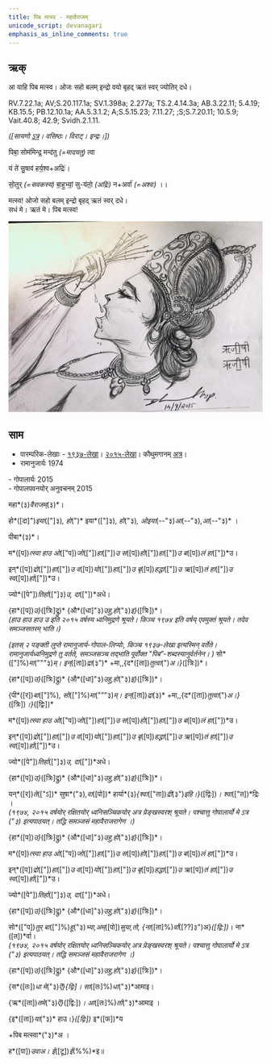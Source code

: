 ```yaml
---
title: पिब मत्स्व - महावैराजम्  
unicode_script: devanagari  
emphasis_as_inline_comments: true
---   
```


## ऋक्

आ याहि पिब मत्स्व। ओजः सहो बलम् इन्द्रो वयो बृहद् ऋतं स्वर् ज्योतिर् दधे।

RV.7.22.1a; AV;S.20.117.1a; SV.1.398a; 2.277a; TS.2.4.14.3a; AB.3.22.11; 5.4.19; KB.15.5; PB.12.10.1a; AA.5.3.1.2; A;S.5.15.23; 7.11.27; ;S;S.7.20.11; 10.5.9; Vait.40.8; 42.9; Svidh.2.1.11.

*([सायणो [ऽत्र](https://archive.org/stream/RgVedaWithSayanasCommentaryPart3/rv_sayanabhasya_part3#page/n413/mode/2up&sa=D&ust=1542425956232000)। वसिष्ठः। विराट्। इन्द्रः।])*

पिबा॒ सोम॑मिन्द्र॒ मन्द॑तु *(=मादयतु)* त्वा

यं ते॑ सु॒षाव॑ हर्य॒श्व+अद्रिः॑।

सो॒तुर् *(=सवकस्य)* बा॒हुभ्यां॒ सु-य॑तो॒ *(अद्रिः)* न+अर्वा॑ *(=अश्वः)* ।।

मत्स्व! ओजो सहो बलम् इन्द्रो बृहद् ऋतं स्वर् दधे।  
सधं मे। ऋतं मे। पिब मत्स्व!

![](../images/indra-squeezing-soma-into-mouth.jpg)


## साम

- पारम्परिक-लेखाः - [१९३७-लेखा](https://archive.org/stream/sAmaveda-jaiminIya-paravastu-paramparA-docs/AASHEERVACHANA%20SAAMAANI#page/n6/mode/1up&sa=D&ust=1542425956233000)। [२०१५-लेखा](https://archive.org/stream/sAmaveda-jaiminIya-paravastu-paramparA-docs/AASHEERVACHANA%20SAAMAANI#page/n6/mode/1up&sa=D&ust=1542425956233000)। कौथुमगानम् [अत्र](https://archive.org/details/SamaVedaSanhitaWithSayanabhashyaVolume2SatyavrataSamasrami1876bis_201804/page/n449)।
- रामानुजार्यः 1974 
<div class="audioEmbed" src="https://archive
.org/download/jaiminIya-sAma-gAna-paravastu-tradition-rAmAnuja/piba-mahA-vairAjam.mp3"></div>
- गोपालार्यः 2015  
<div class="audioEmbed" src="https://archive
.org/download/jaiminIya-sAma-gAna-paravastu-tradition-gopAla-2015/piba-mahA-vairAjam.mp3"></div>
- गोपालपवनयोर् अनुवचनम् 2015  
<div class="audioEmbed" src="https://archive
.org/download/jaiminIya-sAma-gAna-paravastu-tradition-anuvachanam-gopAla-pavana-2015/piba-mahA-vairAjam.mp3"></div>

महा*(३)*वैराजम्*(३)*।

हो*([दा]")*इया*(["]३)*, हो*(")* इया*(["]३)*, हो*("३)*, ओइया*(--"३)*आ*(--"३)*,आ*(--"३)* ।

पीबा*(३)*।

म*([प])*त्स्वा हाउ ओ*(["प])*जो*(["])*हा*(["])*उ स*([प])*हो*(["])*हा*(["])*उ ब*([प])*लं हा*(["])*उ।

इन्*([प])*द्रो*(["])*हा*(["])*उ व*([प])*यो*(["])*हा*(["])*उ बृ*([प])*हद्धा*(["])*उ ऋ*([प])*तं हा*(["])*उ स्व*([प])*र्हा*(["])*उ।

ज्यो*([पे"])*तिर्हा*(["]३)*उ, दा*(["])*अधे।

{हा*([प])*उ}*([त्रिः]द्रु)* {औ*([धा]"३)*उहु,हो*("३)*इ}*([त्रिः])*।  
*(हाउ हाउ हाउ उ इति २०१५ वर्षस्य ध्वनिमुद्रणे श्रूयते। किञ्च १९७४ इति वर्षय् एवमुक्तं श्रूयते। तदेव समञ्जसतरम् भाति।)*

*(इतस् २ पङ्क्ती लुप्ते रामानुजार्य-गोपाल-लिप्योः, किञ्च १९३७-लेखा इत्यस्मिन् वर्तेते। रामानुजार्यध्वनिमुद्रणे तु वर्तते, समञ्जसञ्च तद्भाति पूर्वोक्त "पिब”-शब्दस्यानुर्वर्तनेन। )*
सो*(["]%)*मा*(""”३)*म्। इन्*([ता])*द्रा*(३”)* +मा,,{द*([ता])*तुत्वा*(")*अ।}*([त्रिः])*।  

{हा*([प])*उ}*([त्रिः]द्रु)* {औ*([धा]"३)*उहु,हो*("३)*इ}*([त्रिः])*।

{पी*([र])*बा*(["]%)*, सो*(["]%)*मा*("””३)*म्। इन्*([ता])*द्रा*(३)*  +मा,,{द*([ता])*तुत्वा*(")*अ।}*([त्रिः])*।}*([द्विः])*

म*([प])*त्स्वा हाउ ओ*(["प])*जो*(["])*हा*(["])*उ स*([प])*हो*(["])*हा*(["])*उ ब*([प])*लं हा*(["])*उ।

इन्*([प])*द्रो*(["])*हा*(["])*उ व*([प])*यो*(["])*हा*(["])*उ बृ*([प])*हद्धा*(["])*उ ऋ*([प])*तं हा*(["])*उ स्व*([प])*र्हा*(["])*उ।

ज्यो*([पे"])*तिर्हा*(["]३)*उ, दा*(["])*अधे।

{हा*([प])*उ}*([त्रिः]द्रु)* {औ*([धा]"३)*उहु,हो*("३)*इ}*([त्रिः])*।

यन्*([र])*ते*(["ऽ])* सुषा*("३)*,वा*([पो])* हार्या*(३)*{श्वा*(["ता])*द्री*(३")*इहि।}*([द्विः])*। श्वा*(["त])*द्रिः ।  
*(१९७४, २०१५ वर्षयोर् रक्षितयोर् ध्वनिसञ्चिकयोर् अत्र प्रेङ्खस्वरश् श्रूयते। पश्चात्तु गोपालार्यो मे ऽत्र ("३) इत्यपाठयत्। तद्धि समञ्जसं महावैराजरागेण ।)*

{हा*([प])*उ}*([त्रिः]द्रु)* {औ*([धा]"३)*उहु,हो*("३)*इ}*([त्रिः])*।

म*([प])*त्स्वा हाउ ओ*(["प])*जो*(["])*हा*(["])*उ स*([प])*हो*(["])*हा*(["])*उ ब*([प])*लं हा*(["])*उ।

इन्*([प])*द्रो*(["])*हा*(["])*उ व*([प])*यो*(["])*हा*(["])*उ बृ*([प])*हद्धा*(["])*उ ऋ*([प])*तं हा*(["])*उ स्व*([प])*र्हा*(["])*उ।

ज्यो*([पे"])*तिर्हा*(["]३)*उ, दा*(["])*अधे।

{हा*([प])*उ}*([त्रिः]द्रु)* {औ*([धा]"३)*उहु,हो*("३)*इ}*([त्रिः])*।

सो*(["प])*तुर् बा*(["]%)*हू*("३)*भ्या,अम्*([पो])*सुया,तो, {ना*([ता]%)*र्वा*([??]३")अ}*([द्वि:])*। ना*([त])*र्वा।  
*(१९७४, २०१५ वर्षयोर् रक्षितयोर् ध्वनिसञ्चिकयोर् अत्र प्रेङ्खस्वरश् श्रूयते। पश्चात्तु गोपालार्यो मे ऽत्र ("३) इत्यपाठयत्। तद्धि समञ्जसं महावैराजरागेण ।)*

{हा*([प])*उ}*([त्रिः]द्रु)* {औ*([धा]"३)*उहु,हो*("३)*इ}*([त्रिः])*।

{स*([तः])*धा मे*("३)*ऎ}{द्विः]। सा*([तः]%)*धा*("३)*आमाइ।

{ऋ*([ता])*तमे*("३)*ऎ}*([द्वि:])*। आ*([तः]%)*र्ता*("३)*आमाइ ।

{इ*([ता])*या*("३)* हाउ।}*([द्विः])* इ*([फ])*य

+पिब मत्स्वा*("३)*अ ।

ह*([पा])*उवाअ। ई*([टू])*ई*(%%)*इ॥